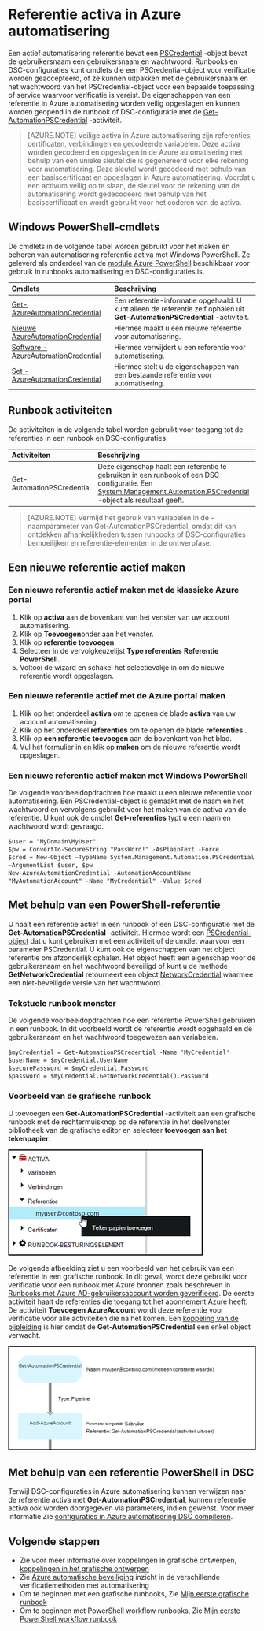 <properties 
   pageTitle="Referentie-elementen in Azure automatisering | Microsoft Azure"
   description="Referentie activa in Azure automatisering bevatten de beveiligingsreferenties die worden geverifieerd bij bronnen waartoe de runbook of DSC-configuratie kunnen worden gebruikt. In dit artikel wordt beschreven hoe referenties activa maken en deze gebruiken in een runbook of een DSC-configuratie."
   services="automation"
   documentationCenter=""
   authors="mgoedtel"
   manager="jwhit"
   editor="tysonn" />
<tags 
   ms.service="automation"
   ms.devlang="na"
   ms.topic="article"
   ms.tgt_pltfrm="na"
   ms.workload="infrastructure-services"
   ms.date="06/09/2016"
   ms.author="bwren" />

# <a name="credential-assets-in-azure-automation"></a>Referentie activa in Azure automatisering

Een actief automatisering referentie bevat een [PSCredential](http://msdn.microsoft.com/library/system.management.automation.pscredential) -object bevat de gebruikersnaam een gebruikersnaam en wachtwoord. Runbooks en DSC-configuraties kunt cmdlets die een PSCredential-object voor verificatie worden geaccepteerd, of ze kunnen uitpakken met de gebruikersnaam en het wachtwoord van het PSCredential-object voor een bepaalde toepassing of service waarvoor verificatie is vereist. De eigenschappen van een referentie in Azure automatisering worden veilig opgeslagen en kunnen worden geopend in de runbook of DSC-configuratie met de [Get-AutomationPSCredential](http://msdn.microsoft.com/library/system.management.automation.pscredential.aspx) -activiteit.

>[AZURE.NOTE] Veilige activa in Azure automatisering zijn referenties, certificaten, verbindingen en gecodeerde variabelen. Deze activa worden gecodeerd en opgeslagen in de Azure automatisering met behulp van een unieke sleutel die is gegenereerd voor elke rekening voor automatisering. Deze sleutel wordt gecodeerd met behulp van een basiscertificaat en opgeslagen in Azure automatisering. Voordat u een activum veilig op te slaan, de sleutel voor de rekening van de automatisering wordt gedecodeerd met behulp van het basiscertificaat en wordt gebruikt voor het coderen van de activa. 

## <a name="windows-powershell-cmdlets"></a>Windows PowerShell-cmdlets

De cmdlets in de volgende tabel worden gebruikt voor het maken en beheren van automatisering referentie activa met Windows PowerShell.  Ze geleverd als onderdeel van de [module Azure PowerShell](../powershell-install-configure.md) beschikbaar voor gebruik in runbooks automatisering en DSC-configuraties is.

|Cmdlets|Beschrijving|
|:---|:---|
|[Get-AzureAutomationCredential](http://msdn.microsoft.com/library/dn913781.aspx)|Een referentie-informatie opgehaald. U kunt alleen de referentie zelf ophalen uit **Get-AutomationPSCredential** -activiteit.|
|[Nieuwe AzureAutomationCredential](http://msdn.microsoft.com/library/azure/jj554330.aspx)|Hiermee maakt u een nieuwe referentie voor automatisering.|
|[Software - AzureAutomationCredential](http://msdn.microsoft.com/library/azure/jj554330.aspx)|Hiermee verwijdert u een referentie voor automatisering.|
|[Set - AzureAutomationCredential](http://msdn.microsoft.com/library/azure/jj554330.aspx)|Hiermee stelt u de eigenschappen van een bestaande referentie voor automatisering.|

## <a name="runbook-activities"></a>Runbook activiteiten

De activiteiten in de volgende tabel worden gebruikt voor toegang tot de referenties in een runbook en DSC-configuraties.

|Activiteiten|Beschrijving|
|:---|:---|
|Get-AutomationPSCredential|Deze eigenschap haalt een referentie te gebruiken in een runbook of een DSC-configuratie. Een [System.Management.Automation.PSCredential](http://msdn.microsoft.com/library/system.management.automation.pscredential) -object als resultaat geeft.|

>[AZURE.NOTE] Vermijd het gebruik van variabelen in de – naamparameter van Get-AutomationPSCredential, omdat dit kan ontdekken afhankelijkheden tussen runbooks of DSC-configuraties bemoeilijken en referentie-elementen in de ontwerpfase.

## <a name="creating-a-new-credential-asset"></a>Een nieuwe referentie actief maken


### <a name="to-create-a-new-credential-asset-with-the-azure-classic-portal"></a>Een nieuwe referentie actief maken met de klassieke Azure portal

1. Klik op **activa** aan de bovenkant van het venster van uw account automatisering.
1. Klik op **Toevoegen**onder aan het venster.
1. Klik op **referentie toevoegen**.
2. Selecteer in de vervolgkeuzelijst **Type referenties** **Referentie PowerShell**.
1. Voltooi de wizard en schakel het selectievakje in om de nieuwe referentie wordt opgeslagen.


### <a name="to-create-a-new-credential-asset-with-the-azure-portal"></a>Een nieuwe referentie actief met de Azure portal maken

1. Klik op het onderdeel **activa** om te openen de blade **activa** van uw account automatisering.
1. Klik op het onderdeel **referenties** om te openen de blade **referenties** .
1. Klik op **een referentie toevoegen** aan de bovenkant van het blad.
1. Vul het formulier in en klik op **maken** om de nieuwe referentie wordt opgeslagen.


### <a name="to-create-a-new-credential-asset-with-windows-powershell"></a>Een nieuwe referentie actief maken met Windows PowerShell

De volgende voorbeeldopdrachten hoe maakt u een nieuwe referentie voor automatisering. Een PSCredential-object is gemaakt met de naam en het wachtwoord en vervolgens gebruikt voor het maken van de activa van de referentie. U kunt ook de cmdlet **Get-referenties** typt u een naam en wachtwoord wordt gevraagd.

    $user = "MyDomain\MyUser"
    $pw = ConvertTo-SecureString "PassWord!" -AsPlainText -Force
    $cred = New-Object –TypeName System.Management.Automation.PSCredential –ArgumentList $user, $pw
    New-AzureAutomationCredential -AutomationAccountName "MyAutomationAccount" -Name "MyCredential" -Value $cred

## <a name="using-a-powershell-credential"></a>Met behulp van een PowerShell-referentie

U haalt een referentie actief in een runbook of een DSC-configuratie met de **Get-AutomationPSCredential** -activiteit. Hiermee wordt een [PSCredential-object](http://msdn.microsoft.com/library/system.management.automation.pscredential.aspx) dat u kunt gebruiken met een activiteit of de cmdlet waarvoor een parameter PSCredential. U kunt ook de eigenschappen van het object referentie om afzonderlijk ophalen. Het object heeft een eigenschap voor de gebruikersnaam en het wachtwoord beveiligd of kunt u de methode **GetNetworkCredential** retourneert een object [NetworkCredential](http://msdn.microsoft.com/library/system.net.networkcredential.aspx) waarmee een niet-beveiligde versie van het wachtwoord.

### <a name="textual-runbook-sample"></a>Tekstuele runbook monster

De volgende voorbeeldopdrachten hoe een referentie PowerShell gebruiken in een runbook. In dit voorbeeld wordt de referentie wordt opgehaald en de gebruikersnaam en het wachtwoord toegewezen aan variabelen.

    $myCredential = Get-AutomationPSCredential -Name 'MyCredential'
    $userName = $myCredential.UserName
    $securePassword = $myCredential.Password
    $password = $myCredential.GetNetworkCredential().Password


### <a name="graphical-runbook-sample"></a>Voorbeeld van de grafische runbook

U toevoegen een **Get-AutomationPSCredential** -activiteit aan een grafische runbook met de rechtermuisknop op de referentie in het deelvenster bibliotheek van de grafische editor en selecteer **toevoegen aan het tekenpapier**.


![Referentie aan het canvas toevoegen](media/automation-credentials/credential-add-canvas.png)

De volgende afbeelding ziet u een voorbeeld van het gebruik van een referentie in een grafische runbook.  In dit geval, wordt deze gebruikt voor verificatie voor een runbook met Azure bronnen zoals beschreven in [Runbooks met Azure AD-gebruikersaccount worden geverifieerd](automation-sec-configure-aduser-account.md).  De eerste activiteit haalt de referenties die toegang tot het abonnement Azure heeft.  De activiteit **Toevoegen AzureAccount** wordt deze referentie voor verificatie voor alle activiteiten die na het komen.  Een [koppeling van de pijpleiding](automation-graphical-authoring-intro.md#links-and-workflow) is hier omdat de **Get-AutomationPSCredential** een enkel object verwacht.  

![Referentie aan het canvas toevoegen](media/automation-credentials/get-credential.png)

## <a name="using-a-powershell-credential-in-dsc"></a>Met behulp van een referentie PowerShell in DSC
Terwijl DSC-configuraties in Azure automatisering kunnen verwijzen naar de referentie activa met **Get-AutomationPSCredential**, kunnen referentie activa ook worden doorgegeven via parameters, indien gewenst. Voor meer informatie Zie [configuraties in Azure automatisering DSC compileren](automation-dsc-compile.md#credential-assets).

## <a name="next-steps"></a>Volgende stappen

- Zie voor meer informatie over koppelingen in grafische ontwerpen, [koppelingen in het grafische ontwerpen](automation-graphical-authoring-intro.md#links-and-workflow)
- Zie [Azure automatische beveiliging](automation-security-overview.md) inzicht in de verschillende verificatiemethoden met automatisering
- Om te beginnen met een grafische runbooks, Zie [Mijn eerste grafische runbook](automation-first-runbook-graphical.md)
- Om te beginnen met PowerShell workflow runbooks, Zie [Mijn eerste PowerShell workflow runbook](automation-first-runbook-textual.md) 

 
